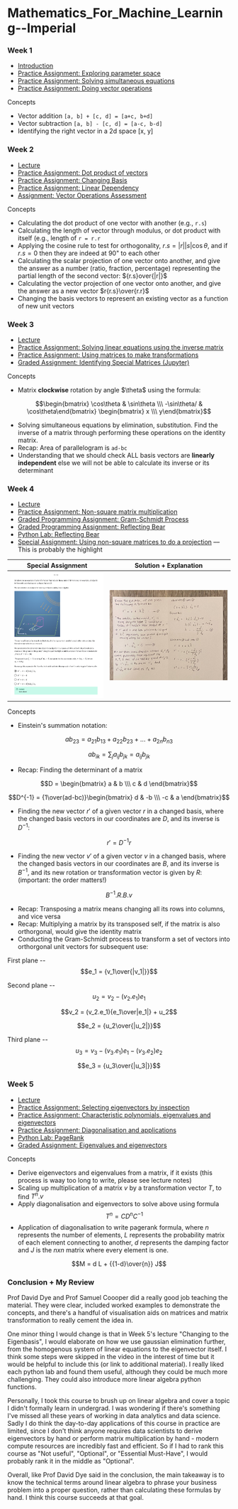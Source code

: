 # Mathematics_For_Machine_Learning--Imperial

### Week 1

* [Introduction](https://github.com/valerielim/Mathematics_For_Machine_Learning--Imperial/blob/main/week1/W1%20%E2%80%93%20Intro.md)
* [Practice Assignment: Exploring parameter space](https://github.com/valerielim/Mathematics_For_Machine_Learning--Imperial/blob/main/week1/W1%20%E2%80%93%20Assignment%20%E2%80%93%20Exploring%20Parameter%20Space%20.md)
* [Practice Assignment: Solving simultaneous equations](https://github.com/valerielim/Mathematics_For_Machine_Learning--Imperial/blob/main/week1/W1%20%E2%80%93%20Assignment%20%E2%80%93%20Simultaneous%20Equations.md) 
* [Practice Assignment: Doing vector operations](https://github.com/valerielim/Mathematics_For_Machine_Learning--Imperial/blob/main/week1/W1%20%E2%80%93%20Assignment%20%E2%80%93%20Doing%20vector%20operations.md)

Concepts

* Vector addition `[a, b] + [c, d] = [a+c, b+d]`
* Vector subtraction `[a, b] - [c, d] = [a-c, b-d]`
* Identifying the right vector in a 2d space [x, y]

### Week 2 

* [Lecture](https://github.com/valerielim/Mathematics_For_Machine_Learning--Imperial/blob/main/week2/W2%20%E2%80%93%20Lecture.md) 
* [Practice Assignment: Dot product of vectors](https://github.com/valerielim/Mathematics_For_Machine_Learning--Imperial/blob/main/week2/W2%20%E2%80%93%20Assignment%20%E2%80%93%20Dot%20Product%20of%20Vectors.md)
* [Practice Assignment: Changing Basis](https://github.com/valerielim/Mathematics_For_Machine_Learning--Imperial/blob/main/week2/W2%20%E2%80%93%20Assignment%20%E2%80%93%20Changing%20Basis.md)
* [Practice Assignment: Linear Dependency](https://github.com/valerielim/Mathematics_For_Machine_Learning--Imperial/blob/main/week2/W2%20%E2%80%93%20Assigment%20%E2%80%93%20Linear%20Dependency%20of%20a%20set%20of%20vectors%20.md) 
* [Assignment: Vector Operations Assessment](https://github.com/valerielim/Mathematics_For_Machine_Learning--Imperial/blob/main/week2/W2%20%E2%80%93%20Graded%20Assignment%20%E2%80%93%20Vector%20Operations%20Assessment.md) 

Concepts

* Calculating the dot product of one vector with another (e.g., `r.s`) 
* Calculating the length of vector through modulus, or dot product with itself (e.g., length of `r = r.r` 
* Applying the cosine rule to test for orthogonality, $r.s = |r||s|\cos\theta$, and if $r.s = 0$ then they are indeed at 90" to each other 
* Calculating the scalar projection of one vector onto another, and give the answer as a number (ratio, fraction, percentage) representing the partial length of the second vector: ${r.s\}over{|r|}$
* Calculating the vector projection of one vector onto another, and give the answer as a new vector $r{r.s}\over{r.r}$
* Changing the basis vectors to represent an existing vector as a function of new unit vectors

### Week 3

* [Lecture](https://github.com/valerielim/Mathematics_For_Machine_Learning--Imperial/blob/main/week3/W3%20%E2%80%93%20Lecture.md) 
* [Practice Assignment: Solving linear equations using the inverse matrix](https://github.com/valerielim/Mathematics_For_Machine_Learning--Imperial/blob/main/week3/W3%20%E2%80%93%20Assignment%20%E2%80%93%20Solving%20linear%20equations%20using%20inverse%20matrix%20.md) 
* [Practice Assignment: Using matrices to make transformations](https://github.com/valerielim/Mathematics_For_Machine_Learning--Imperial/blob/main/week3/W3%20%E2%80%93%20Assignment%20%E2%80%93%20Using%20matrices%20to%20make%20transformations.md) 
* [Graded Assignment: Identifying Special Matrices (Jupyter)](https://github.com/valerielim/Mathematics_For_Machine_Learning--Imperial/blob/main/week3/W3%20%E2%80%93%20Graded%20Assignment%20%E2%80%93%20IdentifyingSpecialMatrices.ipynb) 

Concepts

* Matrix **clockwise** rotation by angle $\theta\$ using the formula: 

$$\begin{bmatrix} \cos\theta & \sin\theta \\\ 
-\sin\theta/ & \cos\theta\end{bmatrix}
\begin{bmatrix} x \\\ y\end{bmatrix}$$

* Solving simultaneous equations by elimination, substitution. Find the inverse of a matrix through performing these operations on the identity matrix. 
* Recap: Area of parallelogram is `ad-bc` 
* Understanding that we should check ALL basis vectors are **linearly independent** else we will not be able to calculate its inverse or its determinant 

### Week 4 
 
* [Lecture](https://github.com/valerielim/Mathematics_For_Machine_Learning--Imperial/blob/main/week4/W4%20%E2%80%93%20Lecture.md) 
* [Practice Assignment: Non-square matrix multiplication](https://github.com/valerielim/Mathematics_For_Machine_Learning--Imperial/blob/main/week4/W4%20%E2%80%93%20Assignment%20%E2%80%93%20Non-square%20Matrix%20Multiplication.md) 
* [Graded Programming Assignment: Gram-Schmidt Process](https://github.com/valerielim/Mathematics_For_Machine_Learning--Imperial/blob/main/week4/W4%20%E2%80%93%20GramSchmidtProcess.ipynb) 
* [Graded Programming Assignment: Reflecting Bear](https://github.com/valerielim/Mathematics_For_Machine_Learning--Imperial/blob/main/week4/W4%20%E2%80%93%20ReflectingBear.ipynb)
* [Python Lab: Reflecting Bear](https://github.com/valerielim/Mathematics_For_Machine_Learning--Imperial/blob/main/week4/W4%20%E2%80%93%20ReflectingBear.ipynb)
* [Special Assignment: Using non-square matrices to do a projection](https://github.com/valerielim/Mathematics_For_Machine_Learning--Imperial/blob/main/week4/W4%20%E2%80%93%20Matrix%20Multiplication%20Special%20Assignment.md) –– This is probably the highlight

Special Assignment | Solution + Explanation
------------- | ---------
![](week4/imgs/w4_hard_quiz13.png) | ![](week4/imgs/w4_hard_quiz3.jpg)

Concepts

* Einstein's summation notation: 

$$ab_{23} = a_{21}b_{13} + a_{22}b_{23} + ... + a_{2n}b_{n3}$$

$$ab_{ik} = \sum_{j} a_{ij}b_{jk} = a_{ij}b_{jk}$$

* Recap: Finding the determinant of a matrix

$$D = \begin{bmatrix} a & b \\\ c & d \end{bmatrix}$$

$$D^{-1} = {1\over(ad-bc)}\begin{bmatrix} d & -b \\\ -c & a \end{bmatrix}$$

* Finding the new vector $r'$ of a given vector $r$ in a changed basis, where the changed basis vectors in our coordinates are $D$, and its inverse is $D^{-1}$: 

$$r' = D^{-1}r$$

* Finding the new vector $v'$ of a given vector $v$ in a changed basis, where the changed basis vectors in our coordinates are $B$, and its inverse is $B^{-1}$, and its new rotation or transformation vector is given by $R$: (important: the order matters!)

$$B^{-1} . R . B . v$$

* Recap: Transposing a matrix means changing all its rows into columns, and vice versa 
* Recap: Multiplying a matrix by its transposed self, if the matrix is also orthorgonal, would give the identity matrix 
* Conducting the Gram-Schmidt process to transform a set of vectors into orthorgonal unit vectors for subsequent use: 

First plane -- $$e_1 = {v_1\over{|v_1|}}$$

Second plane -- $$u_2 = v_2 - (v_2 . e_1)e_1$$

$$v_2 = (v_2.e_1){e_1\over|e_1|} + u_2$$

$$e_2 = {u_2\over{|u_2|}}$$

Third plane -- $$u_3 = v_3 - (v_3 . e_1)e_1 - (v_3 . e_2)e_2$$

$$e_3 = {u_3\over{|u_3|}}$$

### Week 5

* [Lecture](https://github.com/valerielim/Mathematics_For_Machine_Learning--Imperial/blob/main/week5/W5%20%E2%80%93%20Lecture.md)
* [Practice Assignment: Selecting eigenvectors by inspection](https://github.com/valerielim/Mathematics_For_Machine_Learning--Imperial/blob/main/week5/W5%20%E2%80%93%20Assignment%20%E2%80%93%20Selecting%20eigenvectors%20by%20inspection.md) 
* [Practice Assignment: Characteristic polynomials, eigenvalues and eigenvectors](https://github.com/valerielim/Mathematics_For_Machine_Learning--Imperial/blob/main/week5/W5%20%E2%80%93%20Assignment%20%E2%80%93%20Characteristic%20polynomials%2C%20eigenvalues%20and%20eigenvectors.md)
* [Practice Assignment: Diagonalisation and applications](https://github.com/valerielim/Mathematics_For_Machine_Learning--Imperial/blob/main/week5/W5%20%E2%80%93%20Assignment%20%E2%80%93%20Diagonalisation%20and%20applications.md) 
* [Python Lab: PageRank](https://github.com/valerielim/Mathematics_For_Machine_Learning--Imperial/blob/main/week5/PageRank.ipynb)
* [Graded Assignment: Eigenvalues and eigenvectors](https://github.com/valerielim/Mathematics_For_Machine_Learning--Imperial/blob/main/week5/W5%20%E2%80%93%20Graded%20Assignment%20%E2%80%93%20Eigenvalues%20and%20Eigenvectors.md) 

Concepts

* Derive eigenvectors and eigenvalues from a matrix, if it exists (this process is waay too long to write, please see lecture notes) 
* Scaling up multiplication of a matrix $v$ by a transformation vector $T$, to find $T^n.v$
* Apply diagonalisation and eigenvectors to solve above using formula $$T^n = CD^nC^{-1}$$
* Application of diagonalisation to write pagerank formula, where $n$ represents the number of elements, $L$ represents the probability matrix of each element connecting to another, $d$ represents the damping factor and $J$ is the $nxn$ matrix where every element is one.

$$M = d L + {{1-d}\over{n}} J$$

### Conclusion + My Review

Prof David Dye and Prof Samuel Coooper did a really good job teaching the material. They were clear, included worked examples to demonstrate the concepts, and there's a handful of visualisation aids on matrices and matrix transformation to really cement the idea in. 

One minor thing I would change is that in Week 5's lecture "Changing to the Eigenbasis", I would elaborate on how we use gaussian elimination further, from the homogenous system of linear equations to the eigenvector itself. I think some steps were skipped in the video in the interest of time but it would be helpful to include this (or link to additional material). I really liked each python lab and found them useful, although they could be much more challenging. They could also introduce more linear algebra python functions.

Personally, I took this course to brush up on linear algebra and cover a topic I didn't formally learn in undergrad. I was wondering if there's something I've missed all these years of working in data analytics and data science. Sadly I do think the day-to-day applications of this course in practice are limited, since I don't think anyone requires data scientists to derive eigenvectors by hand or perform matrix multiplication by hand - modern compute resources are incredibly fast and efficient. So if I had to rank this course as "Not useful", "Optional", or "Essential Must-Have", I would probably rank it in the middle as "Optional". 

Overall, like Prof David Dye said in the conclusion, the main takeaway is to know the technical terms around linear algebra to phrase your business problem into a proper question, rather than calculating these formulas by hand. I think this course succeeds at that goal. 

